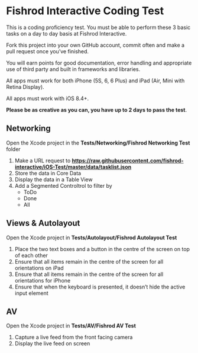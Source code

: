 # Fishrod Interactive Coding Test

This is a coding proficiency test. You must be able to perform these 3 basic tasks on a day to day basis at Fishrod Interactive.

Fork this project into your own GitHub account, commit often and make a pull request once you’ve finished.

You will earn points for good documentation, error handling and appropriate use of third party and built in frameworks and libraries.

All apps must work for both iPhone (5S, 6, 6 Plus) and iPad (Air, Mini with Retina Display).

All apps must work with iOS 8.4+.

**Please be as creative as you can, you have up to 2 days to pass the test**.

## Networking
Open the Xcode project in the **Tests/Networking/Fishrod Networking Test** folder

1. Make a URL request to **https://raw.githubusercontent.com/fishrod-interactive/iOS-Test/master/data/tasklist.json**
2. Store the data in Core Data
2. Display the data in a Table View
3. Add a Segmented Controltrol to filter by
	* ToDo
	* Done
	* All

## Views & Autolayout
Open the Xcode project in **Tests/Autolayout/Fishrod Autolayout Test**

1. Place the two text boxes and a button in the centre of the screen on top of each other
2. Ensure that all items remain in the centre of the screen for all orientations on iPad
3. Ensure that all items remain in the centre of the screen for all orientations for iPhone
4. Ensure that when the keyboard is presented, it doesn’t hide the active input element

## AV
Open the Xcode project in **Tests/AV/Fishrod AV Test**

1. Capture a live feed from the front facing camera
2. Display the live feed on screen